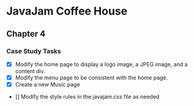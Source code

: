 # JavaJam Coffee House

## Chapter 4

### Case Study Tasks

- [x] Modify the home page to display a logo image, a JPEG image, and a content div.
- [x] Modify the menu page to be consistent with the home page.
- [x] Create a new Music page
- [] Modify the style rules in the javajam.css file as needed